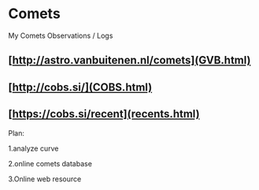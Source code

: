 # Comets
My Comets Observations / Logs


## [http://astro.vanbuitenen.nl/comets](GVB.html)


## [http://cobs.si/](COBS.html)

## [https://cobs.si/recent](recents.html)


Plan:

1.analyze curve

2.online comets database

3.Online web resource
